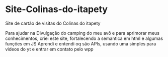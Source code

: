 # Site-Colinas-do-itapety
Site de cartão de visitas do Colinas do itapety

Para ajudar na Divulgação do camping do meu avô e para aprimorar meus conhecimentos, criei este site,
fortalecendo a semantica em html e algumas funções em JS
Aprendi e entendi oq são APIs, usando uma simples para videos do yt e entrar em contato pelo wpp
